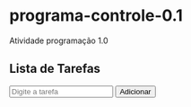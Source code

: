 # programa-controle-0.1
Atividade programação 1.0
<!DOCTYPE html>
<html lang="pt-BR">
<head>
  <meta charset="UTF-8" />
  <title>Controle Simples</title>
</head>
<body>
  <h2>Lista de Tarefas</h2>
  <input id="tarefa" placeholder="Digite a tarefa" />
  <button onclick="adicionar()">Adicionar</button>

  <ul id="lista"></ul>

  <script>
    function adicionar() {
      const input = document.getElementById('tarefa');
      const texto = input.value.trim();
      if (!texto) return alert('Digite uma tarefa!');
      const li = document.createElement('li');
      li.textContent = texto;
      li.onclick = () => li.style.textDecoration = li.style.textDecoration === 'line-through' ? '' : 'line-through';
      li.ondblclick = () => li.remove();
      document.getElementById('lista').appendChild(li);
      input.value = '';
      input.focus();
    }
  </script>
</body>
</html>
